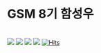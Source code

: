 ### <h1>GSM 8기 함성우<h1>
<span><img src="https://img.shields.io/badge/JavaScript-F7DF1E?style=flat&logo=JavaScript&logoColor=white"/></span>
<img src="https://img.shields.io/badge/HTML5-E34F26?style=flat&logo=HTML5&logoColor=white"/>
<img src="https://img.shields.io/badge/CSS3-1572B6?style=flat&logo=CSS3&logoColor=white"/>
<img src="https://img.shields.io/badge/C-A8B9CC?style=flat&logo=C&logoColor=white"/>
[![Hits](https://hits.seeyoufarm.com/api/count/incr/badge.svg?url=https%3A%2F%2Fgithub.com%2Fgjbae1212%2Fhit-counter)](https://hits.seeyoufarm.com)                    
